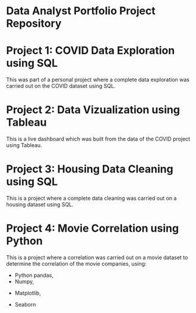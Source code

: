 # Data Analyst Portfolio Project Repository

# Project 1: COVID Data Exploration using SQL
This was part of a personal project where a complete data exploration was carried out on the COVID dataset using SQL.

# Project 2: Data Vizualization using Tableau
This is a live dashboard which was built from the data of the COVID project using Tableau.

# Project 3: Housing Data Cleaning using SQL
This is a project where a complete data cleaning was carried out on a housing dataset using SQL.

# Project 4: Movie Correlation using Python
This is a project where a correlation was carried out on a movie dataset to determine the correlation of the movie companies, using:
 - Python pandas,
 - Numpy, 
 * Matplotlib, 
 + Seaborn 




